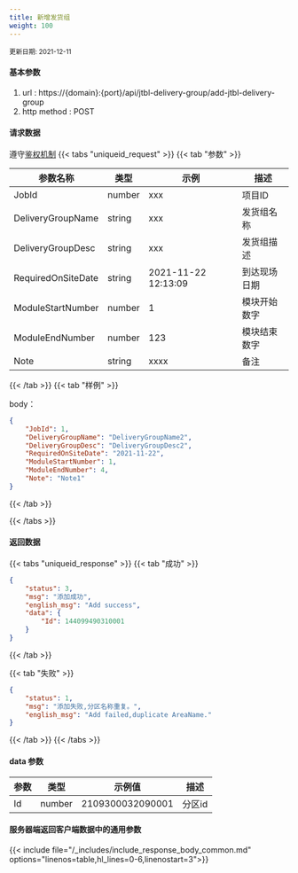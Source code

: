 ```yaml
---
title: 新增发货组
weight: 100
---
```


<small>更新日期: 2021-12-11</small>

#### 基本参数
1. url : https://{domain}:{port}/api/jtbl-delivery-group/add-jtbl-delivery-group
2. http method : POST

#### 请求数据
遵守[鉴权机制](/auth/)
{{< tabs "uniqueid_request" >}}
{{< tab "参数" >}} 

|  参数名称   |  类型 |  示例 |  描述 |
|  ----  | ----  | ----  | ----  |
|  JobId  | number  | xxx  | 项目ID |
|  DeliveryGroupName  | string  | xxx  | 发货组名称 |
|  DeliveryGroupDesc  | string  | xxx  | 发货组描述 |
|  RequiredOnSiteDate  | string  | 2021-11-22 12:13:09 | 到达现场日期 |
|  ModuleStartNumber  | number  | 1 | 模块开始数字 |
|  ModuleEndNumber  |  number | 123 | 模块结束数字 |
|  Note  |  string | xxxx | 备注 |

{{< /tab >}}
{{< tab "样例" >}}


body： 

```json
{
    "JobId": 1,
    "DeliveryGroupName": "DeliveryGroupName2",
    "DeliveryGroupDesc": "DeliveryGroupDesc2",
    "RequiredOnSiteDate": "2021-11-22",
    "ModuleStartNumber": 1,
    "ModuleEndNumber": 4,
    "Note": "Note1"
}
```
{{< /tab >}}

{{< /tabs >}}


#### 返回数据


{{< tabs "uniqueid_response" >}}
{{< tab "成功" >}} 
```json
{
    "status": 3,
    "msg": "添加成功",
    "english_msg": "Add success",
    "data": {
        "Id": 144099490310001
    }
}
```   
{{< /tab >}}

{{< tab "失败" >}}
```json
{
    "status": 1,
    "msg": "添加失败,分区名称重复。",
    "english_msg": "Add failed,duplicate AreaName."
}
```
{{< /tab >}}
{{< /tabs >}}
#### data 参数

|  参数   |  类型 |  示例值 |  描述 |
|  ----  | ----  | ----  |----  |
|  Id  | number  | 2109300032090001  | 分区id  |

#### 服务器端返回客户端数据中的通用参数

{{< include file="/_includes/include_response_body_common.md"  options="linenos=table,hl_lines=0-6,linenostart=3">}}
